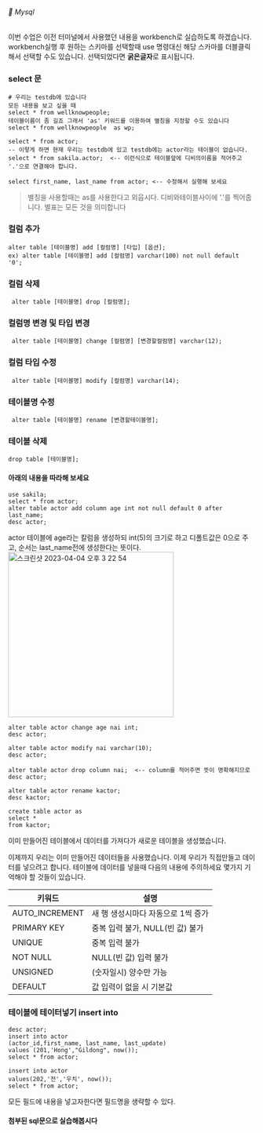 ###### :cactus:  Mysql

이번 수업은 이전 터미널에서 사용했던 내용을 workbench로 실습하도록 하겠습니다. 
workbench실행 후 원하는 스키마를 선택할때 use 명령대신 해당 스카마를 더블클릭해서 선택할 수도 있습니다. 선택되었다면 <b>굵은글자</b>로 표시됩니다.   

### select 문
```
# 우리는 testdb에 있습니다
모든 내용을 보고 싶을 때  
select * from wellknowpeople;
테이블이름이 좀 길죠 그래서 'as' 키워드를 이용하여 별칭을 지정할 수도 있습니다 
select * from wellknowpeople  as wp;

select * from actor; 
-- 이렇게 하면 현재 우리는 testdb에 있고 testdb에는 actor라는 테이블이 없습니다.
select * from sakila.actor;  <-- 이런식으로 테이블앞에 디비의이름을 적어주고 '.'으로 연결해야 합니다.

select first_name, last_name from actor; <-- 수정해서 실행해 보세요
```
> 별칭을 사용할때는 as를 사용한다고 외웁시다. 디비와테이블사이에 '.'를 찍어줍니다.  별표는 모든 것을 의미합니다

### 컬럼 추가
```
alter table [테이블명] add [컬럼명] [타입] [옵션]; 
ex) alter table [테이블명] add [컬럼명] varchar(100) not null default '0'; 
```
###  컬럼 삭제
``` alter table [테이블명] drop [컬럼명];```


###  컬럼명 변경 및 타입 변경
``` alter table [테이블명] change [컬럼명] [변경할컬럼명] varchar(12);```

###  컬럼 타입 수정
``` alter table [테이블명] modify [컬럼명] varchar(14);```

### 테이블명 수정
``` alter table [테이블명] rename [변경할테이블명];```
### 테이블 삭제
```drop table [테이블명]; ```



#### 아래의 내용을 따라해 보세요
```  
use sakila;
select * from actor;
alter table actor add column age int not null default 0 after last_name;
desc actor;
```    
actor 테이블에 age라는 칼럼을 생성하되 int(5)의 크기로 하고 디폴트값은 0으로 주고, 순서는 last_name전에 생성한다는 뜻이다.  
<img width="337" alt="스크린샷 2023-04-04 오후 3 22 54" src="https://user-images.githubusercontent.com/48478079/229705426-bb8fee1b-2819-4493-9a58-87125f387be2.png">

```
alter table actor change age nai int;
desc actor;

alter table actor modify nai varchar(10);
desc actor;

alter table actor drop column nai;  <-- column를 적어주면 뜻이 명확해지므로 
desc actor;

alter table actor rename kactor;
desc kactor;

create table actor as
select *
from kactor;
``` 

이미 만들어진 테이블에서 데이터를 가져다가 새로운 테이블을 생성했습니다.  


이제까지 우리는 이미 만들어진 데이터들을 사용했습니다. 이제 우리가 직접만들고 데이터를 넣으려고 합니다. 
테이블에 데이터를 넣을때 다음의 내용에 주의하세요 몇가지 기억해야 할 것들이 있습니다.

| 키워드 |	설명 |
|---|---|
| AUTO_INCREMENT	|새 행 생성시마다 자동으로 1씩 증가 |
| PRIMARY KEY	|중복 입력 불가, NULL(빈 값) 불가 |
| UNIQUE|	중복 입력 불가 |
| NOT NULL|	NULL(빈 값) 입력 불가 |
| UNSIGNED	|(숫자일시) 양수만 가능 |
| DEFAULT	|값 입력이 없을 시 기본값 |




### 테이블에 테이터넣기 insert into
```
desc actor;
insert into actor
(actor_id,first_name, last_name, last_update)
values (201,'Hong',"Gildong", now());
select * from actor;

insert into actor
values(202,'전','우치', now());
select * from actor;
```    
모든 필드에 내용을 넣고자한다면 필드명을 생략할 수 있다.   


#### 첨부된 sql문으로 실습해봅시다 
